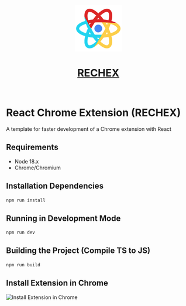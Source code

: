<p align="center">
  <a href="https://github.com/ar-dehghan-a/rechex">
    <picture>
      <source media="(prefers-color-scheme: dark)" srcset="./public/icons/icon128.png">
      <img src="./public/icons/icon128.png" height="128">
    </picture>
    <h1 align="center">RECHEX</h1>
  </a>
</p>

<p align="center">
    <img alt="" src="https://img.shields.io/npm/v/next.svg?style=for-the-badge&labelColor=000000">
    <img alt="" src="https://img.shields.io/npm/l/next.svg?style=for-the-badge&labelColor=000000">
    <img alt="" src="https://raw.githubusercontent.com/Safouene1/support-palestine-banner/master/StandWithPalestine.svg">
</p>

# React Chrome Extension (RECHEX)

A template for faster development of a Chrome extension with React

## Requirements

- Node 18.x
- Chrome/Chromium

## Installation Dependencies

```javascript
npm run install
```

## Running in Development Mode

```javascript
npm run dev
```

## Building the Project (Compile TS to JS)

```javascript
npm run build
```

## Install Extension in Chrome

![Install Extension in Chrome](https://developer.chrome.com/static/docs/extensions/get-started/tutorial/hello-world/image/extensions-page-e0d64d89a6acf_856.png 'Install Extension in Chrome')
